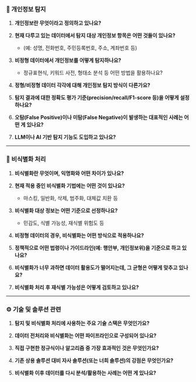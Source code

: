 ### 🧠 개인정보 탐지

1. **개인정보란 무엇이라고 정의하고 있나요?**
    
2. **현재 다루고 있는 데이터에서 탐지 대상 개인정보 항목은 어떤 것들이 있나요?**
    
    - (예: 성명, 전화번호, 주민등록번호, 주소, 계좌번호 등)
        
3. **비정형 데이터에서 개인정보를 어떻게 탐지하나요?**
    
    - 정규표현식, 키워드 사전, 형태소 분석 등 어떤 방법을 활용하나요?
        
4. **정형/비정형 데이터 각각에 대해 개인정보 탐지 방식이 다른가요?**
    
5. **탐지 결과에 대한 정확도 평가 기준(precision/recall/F1-score 등)을 어떻게 설정하나요?**
    
6. **오탐(False Positive)이나 미탐(False Negative)이 발생하는 대표적인 사례는 어떤 게 있나요?**
    
7. **LLM이나 AI 기반 탐지 기능도 도입하고 있나요?**
    

---

### 🔐 비식별화 처리

1. **비식별화란 무엇이며, 익명화와 어떤 차이가 있나요?**
    
2. **현재 적용 중인 비식별화 기법에는 어떤 것이 있나요?**
    
    - 마스킹, 일반화, 삭제, 범주화, 대체값 치환 등
        
3. **비식별화 대상 정보는 어떤 기준으로 선정하나요?**
    
    - 민감도, 식별 가능성, 재식별 위험도 등
        
4. **비정형 데이터의 경우, 비식별화는 어떤 방식으로 적용하나요?**
    
5. **정책적으로 어떤 법령이나 가이드라인(예: 행안부, 개인정보위)을 기준으로 하고 있나요?**
    
6. **비식별화가 너무 과하면 데이터 활용도가 떨어지는데, 그 균형은 어떻게 맞추고 있나요?**
    
7. **비식별화 처리 후 재식별 가능성은 어떻게 검토하고 있나요?**
    

---

### ⚙️ 기술 및 솔루션 관련

1. **탐지 및 비식별화 처리에 사용하는 주요 기술 스택은 무엇인가요?**
    
2. **데이터 전처리와 비식별화는 어떤 파이프라인으로 구성되어 있나요?**
    
3. **직접 구현한 정규식이나 알고리즘 중 가장 효과적인 것은 무엇인가요?**
    
4. **기존 상용 솔루션 대비 자사 솔루션(또는 너희 솔루션)의 강점은 무엇인가요?**
    
5. **비식별화 이후 데이터를 다시 분석/활용하는 사례는 어떤 게 있나요?**